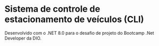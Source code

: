 # Sistema de controle de estacionamento de veículos (CLI)

Desenvolvido com o .NET 8.0 para o desafio de projeto do Bootcamp .Net Developer da DIO.
